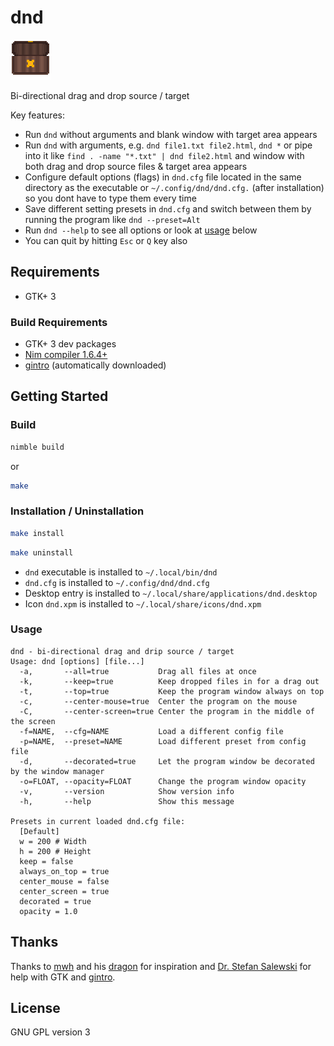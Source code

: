 # dnd

![dnd logo](resources/dnd.png "dnd logo")

Bi-directional drag and drop source / target

Key features:

- Run `dnd` without arguments and blank window with target area appears
- Run `dnd` with arguments, e.g. `dnd file1.txt file2.html`, `dnd *` or pipe into it like `find . -name "*.txt" | dnd file2.html` and window with both drag and drop source files & target area appears
- Configure default options (flags) in `dnd.cfg` file located in the same directory as the executable or `~/.config/dnd/dnd.cfg.` (after installation) so you dont have to type them every time
- Save different setting presets in `dnd.cfg` and switch between them by running the program like `dnd --preset=Alt`
- Run `dnd --help` to see all options or look at [usage](#Usage) below
- You can quit by hitting `Esc` or `Q` key also

## Requirements

- GTK+ 3

### Build Requirements

- GTK+ 3 dev packages
- [Nim compiler 1.6.4+](https://nim-lang.org/)
- [gintro](https://github.com/StefanSalewski/gintro/) (automatically downloaded)

## Getting Started

### Build

```sh
nimble build
```

or

```sh
make
```

### Installation / Uninstallation

```sh
make install
```

```sh
make uninstall
```

- `dnd` executable is installed to `~/.local/bin/dnd`
- `dnd.cfg` is installed to `~/.config/dnd/dnd.cfg`
- Desktop entry is installed to `~/.local/share/applications/dnd.desktop`
- Icon `dnd.xpm` is installed to `~/.local/share/icons/dnd.xpm`

### Usage

```man
dnd - bi-directional drag and drip source / target
Usage: dnd [options] [file...]
  -a,       --all=true           Drag all files at once
  -k,       --keep=true          Keep dropped files in for a drag out
  -t,       --top=true           Keep the program window always on top
  -c,       --center-mouse=true  Center the program on the mouse
  -C,       --center-screen=true Center the program in the middle of the screen
  -f=NAME,  --cfg=NAME           Load a different config file
  -p=NAME,  --preset=NAME        Load different preset from config file
  -d,       --decorated=true     Let the program window be decorated by the window manager
  -o=FLOAT, --opacity=FLOAT      Change the program window opacity
  -v,       --version            Show version info
  -h,       --help               Show this message

Presets in current loaded dnd.cfg file:
  [Default]
  w = 200 # Width
  h = 200 # Height
  keep = false
  always_on_top = true
  center_mouse = false
  center_screen = true
  decorated = true
  opacity = 1.0
```

## Thanks

Thanks to [mwh](https://github.com/mwh) and his [dragon](https://github.com/mwh/dragon) for inspiration and [Dr. Stefan Salewski](https://github.com/StefanSalewski) for help with GTK and [gintro](https://github.com/StefanSalewski/gintro/).

## License

GNU GPL version 3
